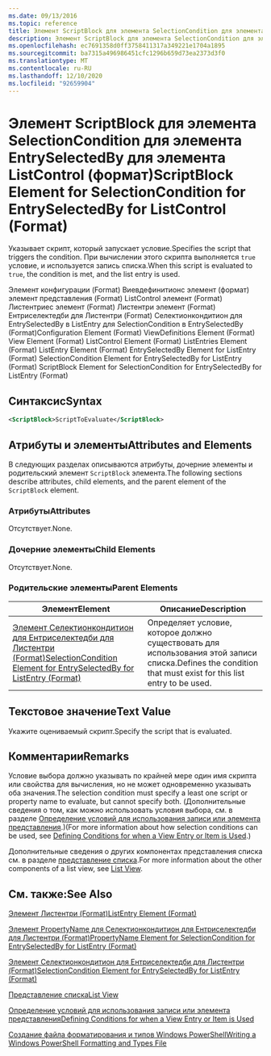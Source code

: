 ```yaml
---
ms.date: 09/13/2016
ms.topic: reference
title: Элемент ScriptBlock для элемента SelectionCondition для элемента EntrySelectedBy для элемента ListControl (формат)
description: Элемент ScriptBlock для элемента SelectionCondition для элемента EntrySelectedBy для элемента ListControl (формат)
ms.openlocfilehash: ec7691358d0ff3758411317a349221e1704a1895
ms.sourcegitcommit: ba7315a496986451cfc1296b659d73ea2373d3f0
ms.translationtype: MT
ms.contentlocale: ru-RU
ms.lasthandoff: 12/10/2020
ms.locfileid: "92659904"
---
```

# <a name="scriptblock-element-for-selectioncondition-for-entryselectedby-for-listcontrol-format"></a><span data-ttu-id="f405b-103">Элемент ScriptBlock для элемента SelectionCondition для элемента EntrySelectedBy для элемента ListControl (формат)</span><span class="sxs-lookup"><span data-stu-id="f405b-103">ScriptBlock Element for SelectionCondition for EntrySelectedBy for ListControl (Format)</span></span>

<span data-ttu-id="f405b-104">Указывает скрипт, который запускает условие.</span><span class="sxs-lookup"><span data-stu-id="f405b-104">Specifies the script that triggers the condition.</span></span> <span data-ttu-id="f405b-105">При вычислении этого скрипта выполняется `true` условие, и используется запись списка.</span><span class="sxs-lookup"><span data-stu-id="f405b-105">When this script is evaluated to `true`, the condition is met, and the list entry is used.</span></span>

<span data-ttu-id="f405b-106">Элемент конфигурации (Format) Виевдефинитионс элемент (формат) элемент представления (Format) ListControl элемент (Format) Листентриес элемент (Format) Листентри элемент (Format) Ентриселектедби для Листентри (Format) Селектионкондитион для EntrySelectedBy в ListEntry для SelectionCondition в EntrySelectedBy (Format)</span><span class="sxs-lookup"><span data-stu-id="f405b-106">Configuration Element (Format) ViewDefinitions Element (Format) View Element (Format) ListControl Element (Format) ListEntries Element (Format) ListEntry Element (Format) EntrySelectedBy Element for ListEntry (Format) SelectionCondition Element for EntrySelectedBy for ListEntry (Format) ScriptBlock Element for SelectionCondition for EntrySelectedBy for ListEntry (Format)</span></span>

## <a name="syntax"></a><span data-ttu-id="f405b-107">Синтаксис</span><span class="sxs-lookup"><span data-stu-id="f405b-107">Syntax</span></span>

```xml
<ScriptBlock>ScriptToEvaluate</ScriptBlock>
```

## <a name="attributes-and-elements"></a><span data-ttu-id="f405b-108">Атрибуты и элементы</span><span class="sxs-lookup"><span data-stu-id="f405b-108">Attributes and Elements</span></span>

<span data-ttu-id="f405b-109">В следующих разделах описываются атрибуты, дочерние элементы и родительский элемент `ScriptBlock` элемента.</span><span class="sxs-lookup"><span data-stu-id="f405b-109">The following sections describe attributes, child elements, and the parent element of the `ScriptBlock` element.</span></span>

### <a name="attributes"></a><span data-ttu-id="f405b-110">Атрибуты</span><span class="sxs-lookup"><span data-stu-id="f405b-110">Attributes</span></span>

<span data-ttu-id="f405b-111">Отсутствует.</span><span class="sxs-lookup"><span data-stu-id="f405b-111">None.</span></span>

### <a name="child-elements"></a><span data-ttu-id="f405b-112">Дочерние элементы</span><span class="sxs-lookup"><span data-stu-id="f405b-112">Child Elements</span></span>

<span data-ttu-id="f405b-113">Отсутствует.</span><span class="sxs-lookup"><span data-stu-id="f405b-113">None.</span></span>

### <a name="parent-elements"></a><span data-ttu-id="f405b-114">Родительские элементы</span><span class="sxs-lookup"><span data-stu-id="f405b-114">Parent Elements</span></span>

|<span data-ttu-id="f405b-115">Элемент</span><span class="sxs-lookup"><span data-stu-id="f405b-115">Element</span></span>|<span data-ttu-id="f405b-116">Описание</span><span class="sxs-lookup"><span data-stu-id="f405b-116">Description</span></span>|
|-------------|-----------------|
|[<span data-ttu-id="f405b-117">Элемент Селектионкондитион для Ентриселектедби для Листентри (Format)</span><span class="sxs-lookup"><span data-stu-id="f405b-117">SelectionCondition Element for EntrySelectedBy for ListEntry (Format)</span></span>](./selectioncondition-element-for-entryselectedby-for-listcontrol-format.md)|<span data-ttu-id="f405b-118">Определяет условие, которое должно существовать для использования этой записи списка.</span><span class="sxs-lookup"><span data-stu-id="f405b-118">Defines the condition that must exist for this list entry to be used.</span></span>|

## <a name="text-value"></a><span data-ttu-id="f405b-119">Текстовое значение</span><span class="sxs-lookup"><span data-stu-id="f405b-119">Text Value</span></span>

<span data-ttu-id="f405b-120">Укажите оцениваемый скрипт.</span><span class="sxs-lookup"><span data-stu-id="f405b-120">Specify the script that is evaluated.</span></span>

## <a name="remarks"></a><span data-ttu-id="f405b-121">Комментарии</span><span class="sxs-lookup"><span data-stu-id="f405b-121">Remarks</span></span>

<span data-ttu-id="f405b-122">Условие выбора должно указывать по крайней мере один имя скрипта или свойства для вычисления, но не может одновременно указывать оба значения.</span><span class="sxs-lookup"><span data-stu-id="f405b-122">The selection condition must specify a least one script or property name to evaluate, but cannot specify both.</span></span> <span data-ttu-id="f405b-123">(Дополнительные сведения о том, как можно использовать условия выбора, см. в разделе [Определение условий для использования записи или элемента представления](./defining-conditions-for-displaying-data.md).)</span><span class="sxs-lookup"><span data-stu-id="f405b-123">(For more information about how selection conditions can be used, see [Defining Conditions for when a View Entry or Item is Used](./defining-conditions-for-displaying-data.md).)</span></span>

<span data-ttu-id="f405b-124">Дополнительные сведения о других компонентах представления списка см. в разделе [представление списка](./creating-a-list-view.md).</span><span class="sxs-lookup"><span data-stu-id="f405b-124">For more information about the other components of a list view, see [List View](./creating-a-list-view.md).</span></span>

## <a name="see-also"></a><span data-ttu-id="f405b-125">См. также:</span><span class="sxs-lookup"><span data-stu-id="f405b-125">See Also</span></span>

[<span data-ttu-id="f405b-126">Элемент Листентри (Format)</span><span class="sxs-lookup"><span data-stu-id="f405b-126">ListEntry Element (Format)</span></span>](./listentry-element-for-listcontrol-format.md)

[<span data-ttu-id="f405b-127">Элемент PropertyName для Селектионкондитион для Ентриселектедби для Листентри (Format)</span><span class="sxs-lookup"><span data-stu-id="f405b-127">PropertyName Element for SelectionCondition for EntrySelectedBy for ListEntry (Format)</span></span>](./propertyname-element-for-selectioncondition-for-entryselectedby-for-listcontrol-format.md)

[<span data-ttu-id="f405b-128">Элемент Селектионкондитион для Ентриселектедби для Листентри (Format)</span><span class="sxs-lookup"><span data-stu-id="f405b-128">SelectionCondition Element for EntrySelectedBy for ListEntry (Format)</span></span>](./selectioncondition-element-for-entryselectedby-for-listcontrol-format.md)

[<span data-ttu-id="f405b-129">Представление списка</span><span class="sxs-lookup"><span data-stu-id="f405b-129">List View</span></span>](./creating-a-list-view.md)

[<span data-ttu-id="f405b-130">Определение условий для использования записи или элемента представления</span><span class="sxs-lookup"><span data-stu-id="f405b-130">Defining Conditions for when a View Entry or Item is Used</span></span>](./defining-conditions-for-displaying-data.md)

[<span data-ttu-id="f405b-131">Создание файла форматирования и типов Windows PowerShell</span><span class="sxs-lookup"><span data-stu-id="f405b-131">Writing a Windows PowerShell Formatting and Types File</span></span>](./writing-a-powershell-formatting-file.md)
